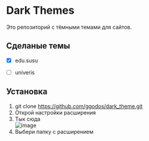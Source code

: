 # Dark Themes

Это репозиторий с тёмными темами для сайтов.

## Сделаные темы

- [x] edu.susu
- [ ] univeris


## Установка
1. git clone https://github.com/ggodos/dark_theme.git
1. Открой настройки расширения
1. Тык сюда \
![image](https://user-images.githubusercontent.com/76053782/235308826-8e6cc175-a035-4194-9c32-48cae76a1c2f.png)
1. Выбери папку с расширением
